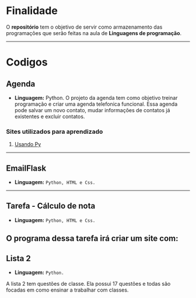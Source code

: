 # Finalidade 

O **repositório** tem o objetivo de servir como armazenamento das programações que serão feitas na aula de  **Linguagens de programação**.

--- 
# Codigos

## Agenda
- **Linguagem:** Python.
O projeto da agenda tem como objetivo treinar programação e criar uma agenda telefonica funcional. Essa agenda pode salvar um novo contato, mudar informações de contatos já existentes e excluir contatos.  

### **Sites utilizados para aprendizado**

1. [Usando Py](https://www.usandopy.com/pt/artigo/como-criar-uma-agenda-telefonica-em-python/#google_vignette)

--- 
## EmailFlask
- **Linguagem:** `Python, HTML e Css.`

---
## Tarefa - Cálculo de nota
- **Linguagem:** `Python, HTML e Css.`

O programa dessa tarefa irá criar um site com: 
---
## Lista 2
- **Linguagem:** `Python.`

A lista 2 tem questões de classe. Ela possui 17 questões e todas são focadas em como ensinar a trabalhar com classes.